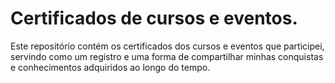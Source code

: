 # Certificados de cursos e eventos.

Este repositório contém os certificados dos cursos e eventos que participei, servindo como um registro e uma forma de compartilhar minhas conquistas e conhecimentos adquiridos ao longo do tempo.